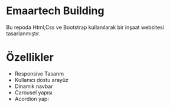 # Emaartech Building
Bu repoda Html,Css ve Bootstrap kullanılarak bir inşaat websitesi tasarlanmıştır.

# Özellikler

-  Responsive Tasarım
- Kullanıcı dostu arayüz
- Dinamik navbar
- Carousel yapısı
- Acordion yapı
